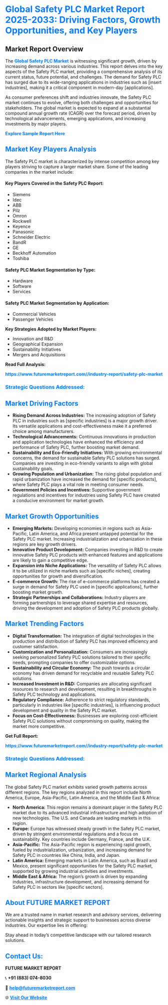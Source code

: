 <h1 style="color: #007BFF;">Global Safety PLC Market Report 2025-2033: Driving Factors, Growth Opportunities, and Key Players</h1>

<section id="overview">
<h2>Market Report Overview</h2>
<p>The <a href="https://www.futuremarketreport.com//industry-report/safety-plc-market" style="color: #007BFF; text-decoration: none;"><strong>Global Safety PLC Market</strong></a> is witnessing significant growth, driven by increasing demand across various industries. This report delves into the key aspects of the Safety PLC market, providing a comprehensive analysis of its current status, future potential, and challenges. The demand for Safety PLC has surged due to its wide-ranging applications in industries such as [insert industries], making it a critical component in modern-day [applications].</p>
<p>As consumer preferences shift and industries innovate, the Safety PLC market continues to evolve, offering both challenges and opportunities for stakeholders. The global market is expected to expand at a substantial compound annual growth rate (CAGR) over the forecast period, driven by technological advancements, emerging applications, and increasing investments by major players.</p>
</section>

<section id="overview">
<p><a href="https://www.futuremarketreport.com//request-sample/reportId=75624" style="color: #007BFF; text-decoration: none;"><strong>Explore Sample Report Here</strong></a></p>
</section>

<section id="key-players">
<h2 style="color: #007BFF;">Market Key Players Analysis</h2>
<p>The Safety PLC market is characterized by intense competition among key players striving to capture a larger market share. Some of the leading companies in the market include:</p>
<h4>Key Players Covered in the Safety PLC Report:</h4>
<ul><li>Siemens</li><li>Idec</li><li>ABB</li><li>Pilz</li><li>Omron</li><li>Rockwell</li><li>Keyence</li><li>Panasonic</li><li>Schneider Electric</li><li>BandR</li><li>GE</li><li>Beckhoff Automation</li><li>Toshiba</li></ul>
<h4>Safety PLC Market Segmentation by Type:</h4>
<ul><li>Hardware</li><li>Software</li><li>Services</li></ul>

<h4>Safety PLC Market Segmentation by Application:</h4>
<ul><li>Commercial Vehicles</li><li>Passenger Vehicles</li></ul>
<p><strong>Key Strategies Adopted by Market Players:</strong></p>
<ul>
<li>Innovation and R&D</li>
<li>Geographical Expansion</li>
<li>Sustainability Initiatives</li>
<li>Mergers and Acquisitions</li>
</ul>
</section>

<section>
<p><strong>Read Full Analysis: </strong></p><a href="https://www.futuremarketreport.com//industry-report/safety-plc-market" style="color: #007BFF; text-decoration: none;"><strong>https://www.futuremarketreport.com//industry-report/safety-plc-market</strong></a>
<h3 style="color: #007BFF;">Strategic Questions Addressed:</h3>
</section>

<section id="driving-factors">
<h2 style="color: #007BFF;">Market Driving Factors</h2>
<ul>
<li><strong>Rising Demand Across Industries:</strong> The increasing adoption of Safety PLC in industries such as [specific industries] is a major growth driver. Its versatile applications and cost-effectiveness make it a preferred choice among manufacturers.</li>
<li><strong>Technological Advancements:</strong> Continuous innovations in production and application technologies have enhanced the efficiency and performance of Safety PLC, further boosting market demand.</li>
<li><strong>Sustainability and Eco-Friendly Initiatives:</strong> With growing environmental concerns, the demand for sustainable Safety PLC solutions has surged. Companies are investing in eco-friendly variants to align with global sustainability goals.</li>
<li><strong>Growing Population and Urbanization:</strong> The rising global population and rapid urbanization have increased the demand for [specific products], where Safety PLC plays a vital role in meeting consumer needs.</li>
<li><strong>Government Policies and Incentives:</strong> Supportive government regulations and incentives for industries using Safety PLC have created a conducive environment for market growth.</li>
</ul>
</section>

<section id="growth-opportunities">
<h2 style="color: #007BFF;">Market Growth Opportunities</h2>
<ul>
<li><strong>Emerging Markets:</strong> Developing economies in regions such as Asia-Pacific, Latin America, and Africa present untapped potential for the Safety PLC market. Increasing industrialization and urbanization in these regions are key growth drivers.</li>
<li><strong>Innovative Product Development:</strong> Companies investing in R&D to create innovative Safety PLC products with enhanced features and applications are likely to gain a competitive edge.</li>
<li><strong>Expansion into Niche Applications:</strong> The versatility of Safety PLC allows it to be utilized in niche markets such as [specific niches], creating opportunities for growth and diversification.</li>
<li><strong>E-commerce Growth:</strong> The rise of e-commerce platforms has created a surge in demand for Safety PLC used in [specific applications], further boosting market growth.</li>
<li><strong>Strategic Partnerships and Collaborations:</strong> Industry players are forming partnerships to leverage shared expertise and resources, driving the development and adoption of Safety PLC products globally.</li>
</ul>
</section>

<section id="trending-factors">
<h2 style="color: #007BFF;">Market Trending Factors</h2>
<ul>
<li><strong>Digital Transformation:</strong> The integration of digital technologies in the production and distribution of Safety PLC has improved efficiency and customer satisfaction.</li>
<li><strong>Customization and Personalization:</strong> Consumers are increasingly seeking personalized Safety PLC solutions tailored to their specific needs, prompting companies to offer customizable options.</li>
<li><strong>Sustainability and Circular Economy:</strong> The push towards a circular economy has driven demand for recyclable and reusable Safety PLC solutions.</li>
<li><strong>Increased Investment in R&D:</strong> Companies are allocating significant resources to research and development, resulting in breakthroughs in Safety PLC technology and applications.</li>
<li><strong>Regulatory Compliance:</strong> Adherence to strict regulatory standards, particularly in industries like [specific industries], is influencing product development and quality in the Safety PLC market.</li>
<li><strong>Focus on Cost-Effectiveness:</strong> Businesses are exploring cost-efficient Safety PLC solutions without compromising on quality, making the market more competitive.</li>
</ul>
</section>

<section>
<p><strong>Get Full Report: </strong></p><a href="https://www.futuremarketreport.com//industry-report/safety-plc-market" style="color: #007BFF; text-decoration: none;"><strong>https://www.futuremarketreport.com//industry-report/safety-plc-market</strong></a>
<h3 style="color: #007BFF;">Strategic Questions Addressed:</h3>
</section>


<section id="regional-analysis">
<h2 style="color: #007BFF;">Market Regional Analysis</h2>
<p>The global Safety PLC market exhibits varied growth patterns across different regions. The key regions analyzed in this report include North America, Europe, Asia-Pacific, Latin America, and the Middle East & Africa:</p>
<ul>
<li><strong>North America:</strong> This region remains a dominant player in the Safety PLC market due to its advanced industrial infrastructure and high adoption of new technologies. The U.S. and Canada are leading markets in this region.</li>
<li><strong>Europe:</strong> Europe has witnessed steady growth in the Safety PLC market, driven by stringent environmental regulations and a focus on sustainability. Key countries include Germany, France, and the U.K.</li>
<li><strong>Asia-Pacific:</strong> The Asia-Pacific region is experiencing rapid growth, fueled by industrialization, urbanization, and increasing demand for Safety PLC in countries like China, India, and Japan.</li>
<li><strong>Latin America:</strong> Emerging markets in Latin America, such as Brazil and Mexico, present significant opportunities for the Safety PLC market, supported by growing industrial activities and investments.</li>
<li><strong>Middle East & Africa:</strong> The region’s growth is driven by expanding industries, infrastructure development, and increasing demand for Safety PLC in sectors like [specific sectors].</li>
</ul>
</section>

<footer>
<h2 style="color: #007BFF;">About FUTURE MARKET REPORT</h2>
<p>We are a trusted name in market research and advisory services, delivering actionable insights and strategic support to businesses across diverse industries. Our expertise lies in offering:</p>

<p>Stay ahead in today’s competitive landscape with our tailored research solutions.</p>

<h2 style="color: #007BFF;">Contact Us:</h2>
<p><strong>FUTURE MARKET REPORT</strong></p>
<p>📞 <strong>+91 (883) 074-8030</strong></p>
<p>📧 <strong><a href="mailto:help@futuremarketreport.com" style="color: #007BFF;">help@futuremarketreport.com</a></strong></p>
<p>🌐 <strong><a href="https://www.futuremarketreport.com/" style="color: #007BFF;">Visit Our Website</a></strong></p>
</footer>